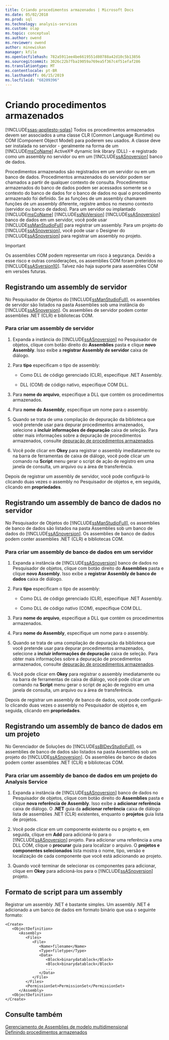 ```yaml
---
title: Criando procedimentos armazenados | Microsoft Docs
ms.date: 05/02/2018
ms.prod: sql
ms.technology: analysis-services
ms.custom: olap
ms.topic: conceptual
ms.author: owend
ms.reviewer: owend
author: minewiskan
manager: kfile
ms.openlocfilehash: 782a5911ee4be6619551d80788a42d10c5b13856
ms.sourcegitcommit: 3026c22b7fba19059a769ea5f367c4f51efaf286
ms.translationtype: MT
ms.contentlocale: pt-BR
ms.lasthandoff: 06/15/2019
ms.locfileid: "68209396"
---
```

# <a name="creating-stored-procedures"></a>Criando procedimentos armazenados
[!INCLUDE[ssas-appliesto-sqlas](../../includes/ssas-appliesto-sqlas.md)]
  Todos os procedimentos armazenados devem ser associados a uma classe CLR (Common Language Runtime) ou COM (Component Object Model) para poderem seu usados. A classe deve ser instalada no servidor - geralmente na forma de um [!INCLUDE[msCoName](../../includes/msconame-md.md)] ActiveX® dynamic link library (DLL) - e registrado como um assembly no servidor ou em um [!INCLUDE[ssASnoversion](../../includes/ssasnoversion-md.md)] banco de dados.  
  
 Procedimentos armazenados são registrados em um servidor ou em um banco de dados. Procedimentos armazenados do servidor podem ser chamados a partir de qualquer contexto de consulta. Procedimentos armazenados do banco de dados podem ser acessados somente se o contexto do banco de dados for o banco de dados no qual o procedimento armazenado foi definido. Se as funções de um assembly chamarem funções de um assembly diferente, registre ambos no mesmo contexto (servidor ou banco de dados). Para um servidor ou implantado [!INCLUDE[msCoName](../../includes/msconame-md.md)] [!INCLUDE[ssNoVersion](../../includes/ssnoversion-md.md)] [!INCLUDE[ssASnoversion](../../includes/ssasnoversion-md.md)] banco de dados em um servidor, você pode usar [!INCLUDE[ssManStudioFull](../../includes/ssmanstudiofull-md.md)] para registrar um assembly. Para um projeto do [!INCLUDE[ssASnoversion](../../includes/ssasnoversion-md.md)], você pode usar o Designer do [!INCLUDE[ssASnoversion](../../includes/ssasnoversion-md.md)] para registrar um assembly no projeto.  
  
> [!IMPORTANT]  
>  Os assemblies COM podem representar um risco à segurança. Devido a esse risco e outras considerações, os assemblies COM foram preteridos no [!INCLUDE[ssASversion10](../../includes/ssasversion10-md.md)]. Talvez não haja suporte para assemblies COM em versões futuras.  
  
## <a name="registering-a-server-assembly"></a>Registrando um assembly de servidor  
 No Pesquisador de Objetos do [!INCLUDE[ssManStudioFull](../../includes/ssmanstudiofull-md.md)], os assemblies de servidor são listados na pasta Assemblies sob uma instância do [!INCLUDE[ssASnoversion](../../includes/ssasnoversion-md.md)]. Os assemblies de servidor podem conter assemblies .NET (CLR) e bibliotecas COM.  
  
### <a name="to-create-a-server-assembly"></a>Para criar um assembly de servidor  
  
1.  Expanda a instância do [!INCLUDE[ssASnoversion](../../includes/ssasnoversion-md.md)] no Pesquisador de objetos, clique com botão direito do **Assemblies** pasta e clique **novo Assembly**. Isso exibe a **registrar Assembly de servidor** caixa de diálogo.  
  
2.  Para **tipo** especificam o tipo de assembly:  
  
    -   Como DLL de código gerenciado (CLR), especifique .NET Assembly.  
  
    -   DLL (COM) de código nativo, especifique COM DLL.  
  
3.  Para **nome do arquivo**, especifique a DLL que contém os procedimentos armazenados.  
  
4.  Para **nome do Assembly**, especifique um nome para o assembly.  
  
5.  Quando se trata de uma compilação de depuração da biblioteca que você pretende usar para depurar procedimentos armazenados, selecione a **incluir informações de depuração** caixa de seleção. Para obter mais informações sobre a depuração de procedimentos armazenados, consulte [depuração de procedimentos armazenados](../../analysis-services/multidimensional-models-extending-olap-stored-procedures/debugging-stored-procedures.md).  
  
6.  Você pode clicar em **Okey** para registrar o assembly imediatamente ou na barra de ferramentas de caixa de diálogo, você pode clicar um comando na **Script** menu gerar o script de ação de registro em uma janela de consulta, um arquivo ou a área de transferência.  
  
 Depois de registrar um assembly de servidor, você pode configurá-lo clicando duas vezes o assembly no Pesquisador de objetos e, em seguida, clicando em **propriedades**.  
  
## <a name="registering-a-database-assembly-on-the-server"></a>Registrando um assembly de banco de dados no servidor  
 No Pesquisador de Objetos do [!INCLUDE[ssManStudioFull](../../includes/ssmanstudiofull-md.md)], os assemblies de banco de dados são listados na pasta Assemblies sob um banco de dados do [!INCLUDE[ssASnoversion](../../includes/ssasnoversion-md.md)]. Os assemblies de banco de dados podem conter assemblies .NET (CLR) e bibliotecas COM.  
  
### <a name="to-create-a-database-assembly-on-a-server"></a>Para criar um assembly de banco de dados em um servidor  
  
1.  Expanda a instância de [!INCLUDE[ssASnoversion](../../includes/ssasnoversion-md.md)] banco de dados no Pesquisador de objetos, clique com botão direito do **Assemblies** pasta e clique **novo Assembly**. Isso exibe a **registrar Assembly de banco de dados** caixa de diálogo.  
  
2.  Para **tipo** especificam o tipo de assembly:  
  
    -   Como DLL de código gerenciado (CLR), especifique .NET Assembly.  
  
    -   Como DLL de código nativo (COM), especifique COM DLL.  
  
3.  Para **nome do arquivo**, especifique a DLL que contém os procedimentos armazenados.  
  
4.  Para **nome do Assembly**, especifique um nome para o assembly.  
  
5.  Quando se trata de uma compilação de depuração da biblioteca que você pretende usar para depurar procedimentos armazenados, selecione a **incluir informações de depuração** caixa de seleção. Para obter mais informações sobre a depuração de procedimentos armazenados, consulte [depuração de procedimentos armazenados](../../analysis-services/multidimensional-models-extending-olap-stored-procedures/debugging-stored-procedures.md).  
  
6.  Você pode clicar em **Okey** para registrar o assembly imediatamente ou na barra de ferramentas de caixa de diálogo, você pode clicar um comando na **Script** menu gerar o script de ação de registro em uma janela de consulta, um arquivo ou a área de transferência.  
  
 Depois de registrar um assembly de banco de dados, você pode configurá-lo clicando duas vezes o assembly no Pesquisador de objetos e, em seguida, clicando em **propriedades**.  
  
## <a name="registering-a-database-assembly-in-a-project"></a>Registrando um assembly de banco de dados em um projeto  
 No Gerenciador de Soluções do [!INCLUDE[ssBIDevStudioFull](../../includes/ssbidevstudiofull-md.md)], os assemblies de banco de dados são listados na pasta Assemblies sob um projeto do [!INCLUDE[ssASnoversion](../../includes/ssasnoversion-md.md)]. Os assemblies de banco de dados podem conter assemblies .NET (CLR) e bibliotecas COM.  
  
### <a name="to-create-a-database-assembly-in-an-analysis-service-project"></a>Para criar um assembly de banco de dados em um projeto do Analysis Service  
  
1.  Expanda a instância de [!INCLUDE[ssASnoversion](../../includes/ssasnoversion-md.md)] banco de dados no Pesquisador de objetos, clique com botão direito do **Assemblies** pasta e clique **nova referência de Assembly**. Isso exibe a **adicionar referência** caixa de diálogo. O **.NET** guia da **adicionar referência** caixa de diálogo lista de assemblies .NET (CLR) existentes, enquanto o **projetos** guia lista de projetos.  
  
2.  Você pode clicar em um componente existente ou o projeto e, em seguida, clique em **Add** para adicioná-lo para o [!INCLUDE[ssASnoversion](../../includes/ssasnoversion-md.md)] projeto. Para adicionar uma referência a uma DLL COM, clique o **procurar** guia para localizar o arquivo. O **projetos e componentes selecionados** lista mostra o nome, tipo, versão e localização de cada componente que você está adicionando ao projeto.  
  
3.  Quando você terminar de selecionar os componentes para adicionar, clique em **Okey** para adicioná-los para o [!INCLUDE[ssASnoversion](../../includes/ssasnoversion-md.md)] projeto.  
  
## <a name="script-format-for-an-assembly"></a>Formato de script para um assembly  
 Registrar um assembly .NET é bastante simples. Um assembly .NET é adicionado a um banco de dados em formato binário que usa o seguinte formato:  
  
```  
<Create>  
   <ObjectDefinition>  
      <Assembly>  
         <Files>  
            <File>  
               <Name>filename</Name>  
               <Type>filetype</Type>  
               <Data>  
                  <Block>binarydatablock</Block>  
                  <Block>binarydatablock</Block>  
                  ...  
               </Data>  
            </File>  
         </Files>  
         <PermissionSet>PermissionSet</PermissionSet>  
      </Assembly>  
   <ObjectDefinition>  
</Create>  
```  
  
## <a name="see-also"></a>Consulte também  
 [Gerenciamento de Assemblies de modelo multidimensional](../../analysis-services/multidimensional-models/multidimensional-model-assemblies-management.md)   
 [Definindo procedimentos armazenados](../../analysis-services/multidimensional-models-extending-olap-stored-procedures/defining-stored-procedures.md)  
  
  
